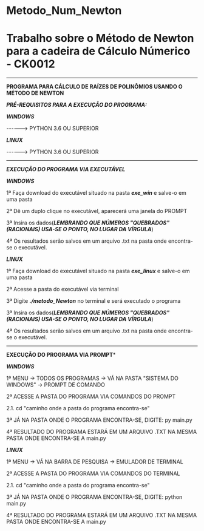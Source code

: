 # Metodo_Num_Newton

# Trabalho sobre o Método de Newton para a cadeira de Cálculo Númerico - CK0012

***********************************************************************************************
********PROGRAMA PARA CÁLCULO DE RAÍZES DE POLINÔMIOS USANDO O MÉTODO DE NEWTON********

***PRÉ-REQUISITOS PARA A EXECUÇÃO DO PROGRAMA:***

***WINDOWS***

------> PYTHON 3.6 OU SUPERIOR

***LINUX***

------> PYTHON 3.6 OU SUPERIOR

***********************************************************************************************
***EXECUÇÃO DO PROGRAMA VIA EXECUTÁVEL***


***WINDOWS***

1ª Faça download do executável situado na pasta ***exe_win*** e salve-o em uma pasta

2ª Dê um duplo clique no executável, aparecerá uma janela do PROMPT

3ª Insira os dados(***LEMBRANDO QUE NÚMEROS "QUEBRADOS"(RACIONAIS) USA-SE O PONTO, NO LUGAR DA VÍRGULA***)

4ª Os resultados serão salvos em um arquivo .txt na pasta onde encontra-se o executável.


***LINUX***

1ª Faça download do executável situado na pasta ***exe_linux*** e salve-o em uma pasta

2ª Acesse a pasta do executável via terminal

3ª Digite ***./metodo_Newton*** no terminal e será executado o programa

3ª Insira os dados(***LEMBRANDO QUE NÚMEROS "QUEBRADOS"(RACIONAIS) USA-SE O PONTO, NO LUGAR DA VÍRGULA***)

4ª Os resultados serão salvos em um arquivo .txt na pasta onde encontra-se o executável.


***********************************************************************************************
******EXECUÇÃO DO PROGRAMA VIA PROMPT*******

***WINDOWS***

1ª MENU -> TODOS OS PROGRAMAS -> VÁ NA PASTA "SISTEMA DO WINDOWS" -> PROMPT DE COMANDO

2ª ACESSE A PASTA DO PROGRAMA VIA COMANDOS DO PROMPT
  
  2.1. cd "caminho onde a pasta do programa encontra-se"
  
3ª JÁ NA PASTA ONDE O PROGRAMA ENCONTRA-SE, DIGITE: py main.py

4ª RESULTADO DO PROGRAMA ESTARÁ EM UM ARQUIVO .TXT NA MESMA PASTA ONDE ENCONTRA-SE A main.py


***LINUX***

1ª MENU -> VÁ NA BARRA DE PESQUISA -> EMULADOR DE TERMINAL

2ª ACESSE A PASTA DO PROGRAMA VIA COMANDOS DO TERMINAL
 
 2.1. cd "caminho onde a pasta do programa encontra-se"

3ª JÁ NA PASTA ONDE O PROGRAMA ENCONTRA-SE, DIGITE: python main.py

4ª RESULTADO DO PROGRAMA ESTARÁ EM UM ARQUIVO .TXT NA MESMA PASTA ONDE ENCONTRA-SE A main.py 


